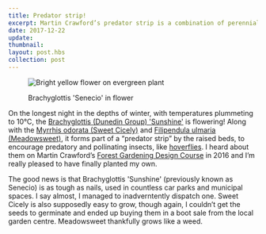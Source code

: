 ```yaml
---
title: Predator strip!
excerpt: Martin Crawford’s predator strip is a combination of perennial flowering plants to attract predatory and pollinating insects
date: 2017-12-22
update: 
thumbnail: 
layout: post.hbs
collection: post
---
```


<figure>

![Bright yellow flower on evergreen plant](https://farm5.staticflickr.com/4686/38350635275_7000be4a15_z_d.jpg)

<figcaption>Brachyglottis 'Senecio' in flower</figcaption>
</figure>

On the longest night in the depths of winter, with temperatures plummeting to 10°C, the [Brachyglottis (Dunedin Group) 'Sunshine'](<https://www.rhs.org.uk/Plants/86133/Brachyglottis-(Dunedin-Group)-Sunshine/Details>) is flowering! Along with the [Myrrhis odorata (Sweet Cicely)](http://www.pfaf.org/user/plant.aspx?LatinName=Myrrhis+odorata) and [Filipendula ulmaria (Meadowsweet)](http://www.pfaf.org/user/Plant.aspx?LatinName=Filipendula+ulmaria), it forms part of a “predator strip” by the raised beds, to encourage predatory and pollinating insects, like [hoverflies](https://en.wikipedia.org/wiki/Hoverfly). I heard about them on Martin Crawford’s [Forest Gardening Design Course](https://www.agroforestry.co.uk/product/forest-gardening-food-forests-design-course/) in 2016 and I’m really pleased to have finally planted my own.

The good news is that Brachyglottis 'Sunshine' (previously known as Senecio) is as tough as nails, used in countless car parks and municipal spaces. I say almost, I managed to inadverntently dispatch one. Sweet Cicely is also supposedly easy to grow, though again, I couldn’t get the seeds to germinate and ended up buying them in a boot sale from the local garden centre. Meadowsweet thankfully grows like a weed.
